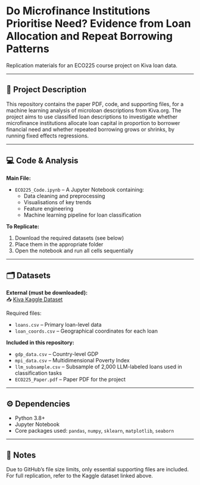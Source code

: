 # Do Microfinance Institutions Prioritise Need? Evidence from Loan Allocation and Repeat Borrowing Patterns 

Replication materials for an ECO225 course project on Kiva loan data.

---

## 📄 Project Description

This repository contains the paper PDF, code, and supporting files, for a machine learning analysis of microloan descriptions from Kiva.org. The project aims to use classified loan descriptions to investigate whether microfinance institutions allocate loan capital in
proportion to borrower financial need and whether repeated borrowing grows or shrinks, by running fixed effects regressions.

---

## 💻 Code & Analysis

**Main File:**
- `ECO225_Code.ipynb` – A Jupyter Notebook containing:
  - Data cleaning and preprocessing  
  - Visualisations of key trends  
  - Feature engineering  
  - Machine learning pipeline for loan classification  

**To Replicate:**

1. Download the required datasets (see below)  
2. Place them in the appropriate folder  
3. Open the notebook and run all cells sequentially  

---

## 🗂️ Datasets

**External (must be downloaded):**  
📥 [Kiva Kaggle Dataset](https://www.kaggle.com/code/mhajabri/kiv-me-a-loan/input)

Required files:
- `loans.csv` – Primary loan-level data  
- `loan_coords.csv` – Geographical coordinates for each loan  

**Included in this repository:**
- `gdp_data.csv` – Country-level GDP  
- `mpi_data.csv` – Multidimensional Poverty Index  
- `llm_subsample.csv` – Subsample of 2,000 LLM-labeled loans used in classification tasks 
- `ECO225_Paper.pdf` – Paper PDF for the project  

---

## ⚙️ Dependencies

- Python 3.8+
- Jupyter Notebook  
- Core packages used: `pandas`, `numpy`, `sklearn`, `matplotlib`, `seaborn`

---

## 📌 Notes

Due to GitHub’s file size limits, only essential supporting files are included. For full replication, refer to the Kaggle dataset linked above.
